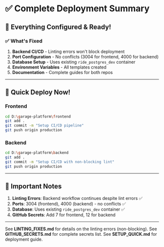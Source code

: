 # ✅ Complete Deployment Summary

## 🎯 Everything Configured & Ready!

### ✅ What's Fixed
1. **Backend CI/CD** - Linting errors won't block deployment
2. **Port Configuration** - No conflicts (3004 for frontend, 4000 for backend)
3. **Database Setup** - Uses existing `ride_postgres_dev` container
4. **Environment Variables** - All templates created
5. **Documentation** - Complete guides for both repos

---

## 🚀 Quick Deploy Now!

### Frontend
```bash
cd D:\garage-platform\frontend
git add .
git commit -m "Setup CI/CD pipeline"
git push origin production
```

### Backend
```bash
cd D:\garage-platform\backend  
git add .
git commit -m "Setup CI/CD with non-blocking lint"
git push origin production
```

---

## 📝 Important Notes

1. **Linting Errors**: Backend workflow continues despite lint errors ✅
2. **Ports**: 3004 (frontend), 4000 (backend) - no conflicts ✅
3. **Database**: Uses existing `ride_postgres_dev` container ✅
4. **GitHub Secrets**: Add 7 for frontend, 12 for backend

---

See **LINTING_FIXES.md** for details on the linting errors (non-blocking).
See **GITHUB_SECRETS.md** for complete secrets list.
See **SETUP_QUICK.md** for deployment guide.
